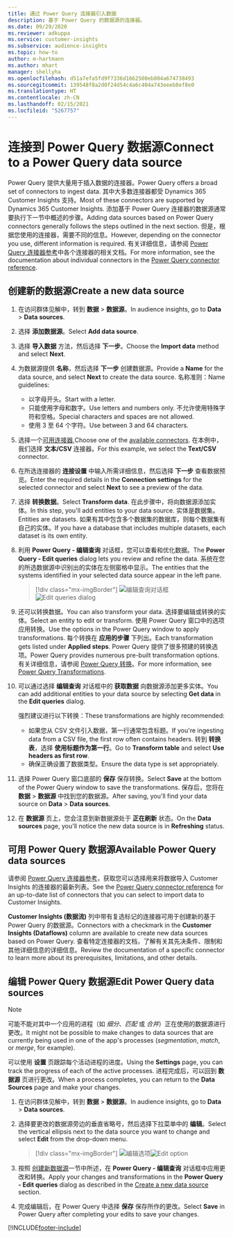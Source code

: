 ```yaml
---
title: 通过 Power Query 连接器引入数据
description: 基于 Power Query 的数据源的连接器。
ms.date: 09/29/2020
ms.reviewer: adkuppa
ms.service: customer-insights
ms.subservice: audience-insights
ms.topic: how-to
author: m-hartmann
ms.author: mhart
manager: shellyha
ms.openlocfilehash: d51a7efa5fd9f7336d1662500eb804a674738493
ms.sourcegitcommit: 139548f8a2d0f24d54c4a6c404a743eeeb8ef8e0
ms.translationtype: HT
ms.contentlocale: zh-CN
ms.lasthandoff: 02/15/2021
ms.locfileid: "5267757"
---
```

# <a name="connect-to-a-power-query-data-source"></a><span data-ttu-id="2585c-103">连接到 Power Query 数据源</span><span class="sxs-lookup"><span data-stu-id="2585c-103">Connect to a Power Query data source</span></span>

<span data-ttu-id="2585c-104">Power Query 提供大量用于插入数据的连接器。</span><span class="sxs-lookup"><span data-stu-id="2585c-104">Power Query offers a broad set of connectors to ingest data.</span></span> <span data-ttu-id="2585c-105">其中大多数连接器都受 Dynamics 365 Customer Insights 支持。</span><span class="sxs-lookup"><span data-stu-id="2585c-105">Most of these connectors are supported by Dynamics 365 Customer Insights.</span></span> <span data-ttu-id="2585c-106">添加基于 Power Query 连接器的数据源通常要执行下一节中概述的步骤。</span><span class="sxs-lookup"><span data-stu-id="2585c-106">Adding data sources based on Power Query connectors generally follows the steps outlined in the next section.</span></span> <span data-ttu-id="2585c-107">但是，根据您使用的连接器，需要不同的信息。</span><span class="sxs-lookup"><span data-stu-id="2585c-107">However, depending on the connector you use, different information is required.</span></span> <span data-ttu-id="2585c-108">有关详细信息，请参阅 [Power Query 连接器参考](https://docs.microsoft.com/power-query/connectors/)中各个连接器的相关文档。</span><span class="sxs-lookup"><span data-stu-id="2585c-108">For more information, see the documentation about individual connectors in the [Power Query connector reference](https://docs.microsoft.com/power-query/connectors/).</span></span>

## <a name="create-a-new-data-source"></a><span data-ttu-id="2585c-109">创建新的数据源</span><span class="sxs-lookup"><span data-stu-id="2585c-109">Create a new data source</span></span>

1. <span data-ttu-id="2585c-110">在访问群体见解中，转到 **数据** > **数据源**。</span><span class="sxs-lookup"><span data-stu-id="2585c-110">In audience insights, go to **Data** > **Data sources**.</span></span>

1. <span data-ttu-id="2585c-111">选择 **添加数据源**。</span><span class="sxs-lookup"><span data-stu-id="2585c-111">Select **Add data source**.</span></span>

1. <span data-ttu-id="2585c-112">选择 **导入数据** 方法，然后选择 **下一步**。</span><span class="sxs-lookup"><span data-stu-id="2585c-112">Choose the **Import data** method and select **Next**.</span></span>

1. <span data-ttu-id="2585c-113">为数据源提供 **名称**，然后选择 **下一步** 创建数据源。</span><span class="sxs-lookup"><span data-stu-id="2585c-113">Provide a **Name** for the data source, and select **Next** to create the data source.</span></span> <span data-ttu-id="2585c-114">名称准则：</span><span class="sxs-lookup"><span data-stu-id="2585c-114">Name guidelines:</span></span> 
   - <span data-ttu-id="2585c-115">以字母开头。</span><span class="sxs-lookup"><span data-stu-id="2585c-115">Start with a letter.</span></span>
   - <span data-ttu-id="2585c-116">只能使用字母和数字。</span><span class="sxs-lookup"><span data-stu-id="2585c-116">Use letters and numbers only.</span></span> <span data-ttu-id="2585c-117">不允许使用特殊字符和空格。</span><span class="sxs-lookup"><span data-stu-id="2585c-117">Special characters and spaces are not allowed.</span></span>
   - <span data-ttu-id="2585c-118">使用 3 至 64 个字符。</span><span class="sxs-lookup"><span data-stu-id="2585c-118">Use between 3 and 64 characters.</span></span>

1. <span data-ttu-id="2585c-119">选择一个[可用连接器](#available-power-query-data-sources),</span><span class="sxs-lookup"><span data-stu-id="2585c-119">Choose one of the [available connectors](#available-power-query-data-sources).</span></span> <span data-ttu-id="2585c-120">在本例中，我们选择 **文本/CSV** 连接器。</span><span class="sxs-lookup"><span data-stu-id="2585c-120">For this example, we select the **Text/CSV** connector.</span></span>

1. <span data-ttu-id="2585c-121">在所选连接器的 **连接设置** 中输入所需详细信息，然后选择 **下一步** 查看数据预览。</span><span class="sxs-lookup"><span data-stu-id="2585c-121">Enter the required details in the **Connection settings** for the selected connector and select **Next** to see a preview of the data.</span></span>

1. <span data-ttu-id="2585c-122">选择 **转换数据**。</span><span class="sxs-lookup"><span data-stu-id="2585c-122">Select **Transform data**.</span></span> <span data-ttu-id="2585c-123">在此步骤中，将向数据源添加实体。</span><span class="sxs-lookup"><span data-stu-id="2585c-123">In this step, you'll add entities to your data source.</span></span> <span data-ttu-id="2585c-124">实体是数据集。</span><span class="sxs-lookup"><span data-stu-id="2585c-124">Entities are datasets.</span></span> <span data-ttu-id="2585c-125">如果有其中包含多个数据集的数据库，则每个数据集有自己的实体。</span><span class="sxs-lookup"><span data-stu-id="2585c-125">If you have a database that includes multiple datasets, each dataset is its own entity.</span></span>

1. <span data-ttu-id="2585c-126">利用 **Power Query - 编辑查询** 对话框，您可以查看和优化数据。</span><span class="sxs-lookup"><span data-stu-id="2585c-126">The **Power Query - Edit queries** dialog lets you review and refine the data.</span></span> <span data-ttu-id="2585c-127">系统在您的所选数据源中识别出的实体在左侧窗格中显示。</span><span class="sxs-lookup"><span data-stu-id="2585c-127">The entities that the systems identified in your selected data source appear in the left pane.</span></span>

   > [!div class="mx-imgBorder"]
   > <span data-ttu-id="2585c-128">![编辑查询对话框](media/data-manager-configure-edit-queries.png "编辑查询对话框")</span><span class="sxs-lookup"><span data-stu-id="2585c-128">![Edit queries dialog](media/data-manager-configure-edit-queries.png "Edit queries dialog")</span></span>

1. <span data-ttu-id="2585c-129">还可以转换数据。</span><span class="sxs-lookup"><span data-stu-id="2585c-129">You can also transform your data.</span></span> <span data-ttu-id="2585c-130">选择要编辑或转换的实体。</span><span class="sxs-lookup"><span data-stu-id="2585c-130">Select an entity to edit or transform.</span></span> <span data-ttu-id="2585c-131">使用 Power Query 窗口中的选项应用转换。</span><span class="sxs-lookup"><span data-stu-id="2585c-131">Use the options in the Power Query window to apply transformations.</span></span> <span data-ttu-id="2585c-132">每个转换在 **应用的步骤** 下列出。</span><span class="sxs-lookup"><span data-stu-id="2585c-132">Each transformation gets listed under **Applied steps**.</span></span> <span data-ttu-id="2585c-133">Power Query 提供了很多预建的转换选项。</span><span class="sxs-lookup"><span data-stu-id="2585c-133">Power Query provides numerous pre-built transformation options.</span></span> <span data-ttu-id="2585c-134">有关详细信息，请参阅 [Power Query 转换](https://docs.microsoft.com/power-query/power-query-what-is-power-query#transformations)。</span><span class="sxs-lookup"><span data-stu-id="2585c-134">For more information, see [Power Query Transformations](https://docs.microsoft.com/power-query/power-query-what-is-power-query#transformations).</span></span>

1. <span data-ttu-id="2585c-135">可以通过选择 **编辑查询** 对话框中的 **获取数据** 向数据源添加更多实体。</span><span class="sxs-lookup"><span data-stu-id="2585c-135">You can add additional entities to your data source by selecting **Get data** in the **Edit queries** dialog.</span></span>

   <span data-ttu-id="2585c-136">强烈建议进行以下转换：</span><span class="sxs-lookup"><span data-stu-id="2585c-136">These transformations are highly recommended:</span></span>

   - <span data-ttu-id="2585c-137">如果您从 CSV 文件引入数据，第一行通常包含标题。</span><span class="sxs-lookup"><span data-stu-id="2585c-137">If you're ingesting data from a CSV file, the first row often contains headers.</span></span> <span data-ttu-id="2585c-138">转到 **转换表**，选择 **使用标题作为第一行**。</span><span class="sxs-lookup"><span data-stu-id="2585c-138">Go to **Transform table** and select **Use headers as first row**.</span></span>
   - <span data-ttu-id="2585c-139">确保正确设置了数据类型。</span><span class="sxs-lookup"><span data-stu-id="2585c-139">Ensure the data type is set appropriately.</span></span>

1. <span data-ttu-id="2585c-140">选择 Power Query 窗口底部的 **保存** 保存转换。</span><span class="sxs-lookup"><span data-stu-id="2585c-140">Select **Save** at the bottom of the Power Query window to save the transformations.</span></span> <span data-ttu-id="2585c-141">保存后，您将在 **数据** > **数据源** 中找到您的数据源。</span><span class="sxs-lookup"><span data-stu-id="2585c-141">After saving, you'll find your data source on **Data** > **Data sources**.</span></span>

1. <span data-ttu-id="2585c-142">在 **数据源** 页上，您会注意到新数据源处于 **正在刷新** 状态。</span><span class="sxs-lookup"><span data-stu-id="2585c-142">On the **Data sources** page, you'll notice the new data source is in **Refreshing** status.</span></span>

## <a name="available-power-query-data-sources"></a><span data-ttu-id="2585c-143">可用 Power Query 数据源</span><span class="sxs-lookup"><span data-stu-id="2585c-143">Available Power Query data sources</span></span>

<span data-ttu-id="2585c-144">请参阅 [Power Query 连接器参考](https://docs.microsoft.com/power-query/connectors/)，获取您可以选择用来将数据导入 Customer Insights 的连接器的最新列表。</span><span class="sxs-lookup"><span data-stu-id="2585c-144">See the [Power Query connector reference](https://docs.microsoft.com/power-query/connectors/) for an up-to-date list of connectors that you can select to import data to Customer Insights.</span></span> 

<span data-ttu-id="2585c-145">**Customer Insights (数据流)** 列中带有复选标记的连接器可用于创建新的基于 Power Query 的数据源。</span><span class="sxs-lookup"><span data-stu-id="2585c-145">Connectors with a checkmark in the **Customer Insights (Dataflows)** column are available to create new data sources based on Power Query.</span></span> <span data-ttu-id="2585c-146">查看特定连接器的文档，了解有关其先决条件、限制和其他详细信息的详细信息。</span><span class="sxs-lookup"><span data-stu-id="2585c-146">Review the documentation of a specific connector to learn more about its prerequisites, limitations, and other details.</span></span>

## <a name="edit-power-query-data-sources"></a><span data-ttu-id="2585c-147">编辑 Power Query 数据源</span><span class="sxs-lookup"><span data-stu-id="2585c-147">Edit Power Query data sources</span></span>

> [!NOTE]
> <span data-ttu-id="2585c-148">可能不能对其中一个应用的进程（如 *细分*、*匹配* 或 *合并*）正在使用的数据源进行更改。</span><span class="sxs-lookup"><span data-stu-id="2585c-148">It might not be possible to make changes to data sources that are currently being used in one of the app's processes (*segmentation*, *match*, or *merge*, for example).</span></span> 
>
> <span data-ttu-id="2585c-149">可以使用 **设置** 页跟踪每个活动进程的进度。</span><span class="sxs-lookup"><span data-stu-id="2585c-149">Using the **Settings** page, you can track the progress of each of the active processes.</span></span> <span data-ttu-id="2585c-150">进程完成后，可以回到 **数据源** 页进行更改。</span><span class="sxs-lookup"><span data-stu-id="2585c-150">When a process completes, you can return to the **Data Sources** page and make your changes.</span></span>

1. <span data-ttu-id="2585c-151">在访问群体见解中，转到 **数据** > **数据源**。</span><span class="sxs-lookup"><span data-stu-id="2585c-151">In audience insights, go to **Data** > **Data sources**.</span></span>

2. <span data-ttu-id="2585c-152">选择要更改的数据源旁边的垂直省略号，然后选择下拉菜单中的 **编辑**。</span><span class="sxs-lookup"><span data-stu-id="2585c-152">Select the vertical ellipsis next to the data source you want to change and select **Edit** from the drop-down menu.</span></span>

   > [!div class="mx-imgBorder"]
   > <span data-ttu-id="2585c-153">![编辑选项](media/edit-option-data-sources.png "编辑选项")</span><span class="sxs-lookup"><span data-stu-id="2585c-153">![Edit option](media/edit-option-data-sources.png "Edit option")</span></span>

3. <span data-ttu-id="2585c-154">按照 [创建新数据源](#create-a-new-data-source)一节中所述，在 **Power Query - 编辑查询** 对话框中应用更改和转换。</span><span class="sxs-lookup"><span data-stu-id="2585c-154">Apply your changes and transformations in the **Power Query - Edit queries** dialog as described in the [Create a new data source](#create-a-new-data-source) section.</span></span>

4. <span data-ttu-id="2585c-155">完成编辑后，在 Power Query 中选择 **保存** 保存所作的更改。</span><span class="sxs-lookup"><span data-stu-id="2585c-155">Select **Save** in Power Query after completing your edits to save your changes.</span></span>


[!INCLUDE[footer-include](../includes/footer-banner.md)]